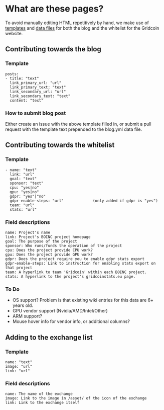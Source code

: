 # What are these pages?

To avoid manually editing HTML repetitively by hand, we make use of [templates](https://middlemanapp.com/basics/templating-language/) and [data files](https://middlemanapp.com/advanced/data-files/) for both the blog and the whitelist for the Gridcoin website.

## Contributing towards the blog

### Template

```
posts:
- title: "text"
  link_primary_url: "url"
  link_primary_text: "text"
  link_secondary_url: "url"
  link_secondary_text: "text"
  content: "text"
```
### How to submit blog post

Either create an issue with the above template filled in, or submit a pull request with the template text prepended to the blog.yml data file.

## Contributing towards the whitelist

### Template

```
- name: "text"
  link: "url"
  goal: "text"
  sponsor: "text"
  cpu: "yes|no"
  gpu: "yes|no"
  gdpr: "yes"|"no"
  gdpr-enable-steps: "url"             (only added if gdpr is "yes")
  team: "url"
  stats: "url"
```

### Field descriptions

```
name: Project's name
link: Project's BOINC project homepage
goal: The purpose of the project
sponsor: Who runs/funds the operation of the project
cpu: Does the project provide CPU work?
gpu: Does the project provide GPU work?
gdpr: Does the project require you to enable gdpr stats export
gdpr-enable-steps: Link to instruction for enabling stats export on that project
team: A hyperlink to team 'Gridcoin' within each BOINC project.
stats: A hyperlink to the project's gridcoinstats.eu page.  
```

### To Do
* OS support? Problem is that existing wiki entries for this data are 6+ years old.
* GPU vendor support (Nvidia/AMD/Intel/Other)
* ARM support?
* Mouse hover info for vendor info, or additional columns?


## Adding to the exchange list


### Template
```
name: "text"
image: "url"
link: "url"
```

### Field descriptions
```
name: The name of the exchange
image: Link to the image in /asset/ of the icon of the exchange 
link: Link to the exchange itself
```